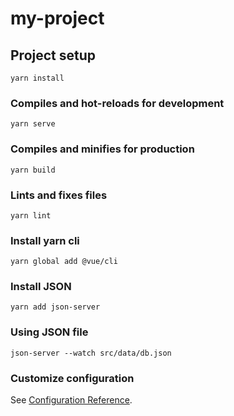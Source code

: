 # my-project

## Project setup
```
yarn install
```

### Compiles and hot-reloads for development
```
yarn serve
```

### Compiles and minifies for production
```
yarn build
```

### Lints and fixes files
```
yarn lint
```

### Install yarn cli 
```
yarn global add @vue/cli
```
### Install JSON
```
yarn add json-server
```

### Using JSON file
```
json-server --watch src/data/db.json
```

### Customize configuration
See [Configuration Reference](https://cli.vuejs.org/config/).
